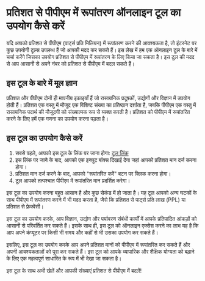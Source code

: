 प्रतिशत से पीपीएम में रूपांतरण ऑनलाइन टूल का उपयोग कैसे करें
============================================================

यदि आपको प्रतिशत से पीपीएम (पार्ट्स प्रति मिलियन) में रूपांतरण करने की आवश्यकता है, तो इंटरनेट पर कुछ उपयोगी टूल्स उपलब्ध हैं जो आपकी मदद कर सकते हैं। इस लेख में हम एक ऑनलाइन टूल के बारे में चर्चा करेंगे जिसका उपयोग प्रतिशत से पीपीएम में रूपांतरण के लिए किया जा सकता है। इस टूल की मदद से आप आसानी से अपने नंबर को प्रतिशत से पीपीएम में बदल सकते हैं।

इस टूल के बारे में मूल ज्ञान
----------------------------

प्रतिशत और पीपीएम दोनों ही मापनीय इकाइयाँ हैं जो रासायनिक प्रदूषकों, उद्योगों और विज्ञान में उपयोग होती हैं। प्रतिशत एक वस्तु में मौजूद एक विशिष्ट संख्या का प्रतिष्ठान दर्शाता है, जबकि पीपीएम एक वस्तु में रासायनिक पदार्थ की मौजूदगी को संख्यात्मक रूप से व्यक्त करती है। प्रतिशत को पीपीएम में रूपांतरित करने के लिए हमें एक गणना का उपयोग करना पड़ता है।

इस टूल का उपयोग कैसे करें
-------------------------

1. सबसे पहले, आपको इस टूल के लिंक पर जाना होगा: [टूल लिंक](https://www.onlinecalculatorsfree.com/hi/convert/percent-to-ppm.html)
2. इस लिंक पर जाने के बाद, आपको एक इनपुट बॉक्स दिखाई देगा जहां आपको प्रतिशत मान दर्ज करना होगा।
3. प्रतिशत मान दर्ज करने के बाद, आपको "रूपांतरित करें" बटन पर क्लिक करना होगा।
4. टूल आपको तत्पश्चात पीपीएम में रूपांतरित मान प्रदर्शित करेगा।

इस टूल का उपयोग करना बहुत आसान है और कुछ सेकंड में हो जाता है। यह टूल आपको अन्य घटकों के साथ पीपीएम में रूपांतरण करने में भी मदद करता है, जैसे कि प्रतिशत से पार्ट्स प्रति लाख (PPL) या प्रतिशत से फ़्रेक्वेंसी।

इस टूल का उपयोग करके, आप विज्ञान, उद्योग और पर्यावरण संबंधी कार्यों में आपके प्रतिपादित आंकड़ों को आसानी से परिवर्तित कर सकते हैं। इसके साथ ही, इस टूल को ऑनलाइन एक्सेस करने का लाभ यह है कि आप अपने कंप्यूटर पर किसी भी समय और कहीं से भी उसका उपयोग कर सकते हैं।

इसलिए, इस टूल का उपयोग करके आप अपने प्रतिशत मानों को पीपीएम में रूपांतरित कर सकते हैं और अपनी आवश्यकताओं को पूरा कर सकते हैं। इस टूल को आपके व्यापारिक और शैक्षिक योग्यता को बढ़ाने के लिए एक महत्वपूर्ण साधारित के रूप में भी देखा जा सकता है।

इस टूल के साथ अभी खेलें और आपकी संख्याएं प्रतिशत से पीपीएम में बदलें!